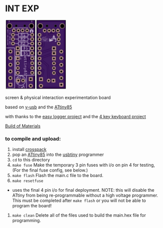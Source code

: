 # INT EXP
<img src="/PCB/pcb_rendering.png" width="200">

screen &amp; physical interaction experimentation board

based on [v-usb](https://www.obdev.at/products/vusb/index.html) and the [ATtiny85](http://www.atmel.com/devices/attiny85.aspx)

with thanks to the [easy logger project](https://www.obdev.at/products/vusb/easylogger.html) and the [4 key keyboard project](http://blog.flipwork.nl/?x=entry:entry100224-003937)

[Build of Materials](https://docs.google.com/spreadsheets/d/1fC4rKzH0t7pgVtuNgmvmoYLOOsRQa8CITz7sNQLkrys/edit#gid=0)

### to compile and upload:
1. install [crosspack](https://www.obdev.at/products/crosspack/index.html)
1. pop an [ATtiny85](http://www.atmel.com/devices/attiny85.aspx) into the [usbtiny](https://www.sparkfun.com/products/11801) programmer
1. `cd` to this directory
1. `make fuse` Make the temporary 3 pin fuses with i/o on pin 4 for testing, (For the final fuse config, see below.)
1. `make flash` Flash the main.c file to the board.
1. `make resetfuse`
  + uses the final 4 pin i/o for final deployment. NOTE: this will disable the ATtiny from being re-programmable without a high voltage programmer. This must be completed after `make flash` or you will not be able to program the board!
1. `make clean` Delete all of the files used to build the main.hex file for programming.
